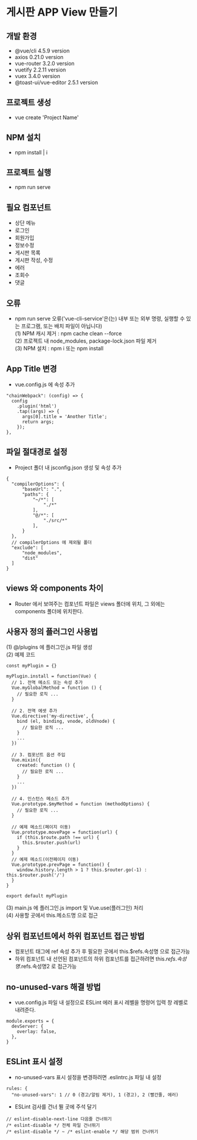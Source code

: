 # 게시판 APP View 만들기

## 개발 환경
- @vue/cli 4.5.9 version
- axios 0.21.0 version
- vue-router 3.2.0 version
- vuetify 2.2.11 version
- vuex 3.4.0 version
- @toast-ui/vue-editor 2.5.1 version

## 프로젝트 생성
- vue create 'Project Name'

## NPM 설치
- npm install | i

## 프로젝트 실행
- npm run serve

## 필요 컴포넌트
- 상단 메뉴
- 로그인
- 회원가입
- 정보수정
- 게시판 목록
- 게시판 작성, 수정
- 에러
- 조회수
- 댓글

## 오류
- npm run serve 오류('vue-cli-service'은(는) 내부 또는 외부 명령, 실행할 수 있는 프로그램, 또는 배치 파일이 아닙니다)  
  (1) NPM 캐시 제거 : npm cache clean --force  
  (2) 프로젝트 내 node_modules, package-lock.json 파일 제거  
  (3) NPM 설치 : npm i 또는 npm install  

## App Title 변경
- vue.config.js 에 속성 추가
```
"chainWebpack": (config) => {
  config
    .plugin('html')
    .tap((args) => {
      args[0].title = 'Another Title';
      return args;
    });
},
```

## 파일 절대경로 설정
- Project 폴더 내 jsconfig.json 생성 및 속성 추가
```
{
  "compilerOptions": {
      "baseUrl": ".",
      "paths": {
          "~/*": [
              "./*"
          ],
          "@/*": [
              "./src/*"
          ],
      }
  },
  // compilerOptions 에 제외될 폴더
  "exclude": [
      "node_modules",
      "dist"
  ]
}
```

## views 와 components 차이
- Router 에서 보여주는 컴포넌트 파일은 views 폴더에 위치, 그 외에는 components 폴더에 위치한다.

## 사용자 정의 플러그인 사용법
(1) @/plugins 에 플러그인.js 파일 생성  
(2) 예제 코드
```
const myPlugin = {}

myPlugin.install = function(Vue) {
  // 1. 전역 메소드 또는 속성 추가
  Vue.myGlobalMethod = function () {
    // 필요한 로직 ...
  }

  // 2. 전역 에셋 추가
  Vue.directive('my-directive', {
    bind (el, binding, vnode, oldVnode) {
      // 필요한 로직 ...
    }
    ...
  })

  // 3. 컴포넌트 옵션 주입
  Vue.mixin({
    created: function () {
      // 필요한 로직 ...
    }
    ...
  })

  // 4. 인스턴스 메소드 추가
  Vue.prototype.$myMethod = function (methodOptions) {
    // 필요한 로직 ...
  }

  // 예제 메소드(페이지 이동)
  Vue.prototype.movePage = function(url) {
    if (this.$route.path !== url) {
      this.$router.push(url)
    }
  }
  // 예제 메소드(이전페이지 이동)
  Vue.prototype.prevPage = function() {
    window.history.length > 1 ? this.$router.go(-1) : this.$router.push('/')
  }
}

export default myPlugin
```
(3) main.js 에 플러그인.js import 및 Vue.use(플러그인) 처리  
(4) 사용할 곳에서 this.메소드명 으로 접근

## 상위 컴포넌트에서 하위 컴포넌트 접근 방법
- 컴포넌트 태그에 ref 속성 추가 후 필요한 곳에서 this.$refs.속성명 으로 접근가능
- 하위 컴포넌트 내 선언된 컴포넌트의 하위 컴포넌트를 접근하려면 this.$refs.속성명.$refs.속성명2 로 접근가능

## no-unused-vars 해결 방법
- vue.config.js 파일 내 설정으로 ESLint 에러 표시 레벨을 명령어 입력 창 레벨로 내려준다.
```
module.exports = {
  devServer: {
    overlay: false,
  },
}
```

## ESLint 표시 설정
- no-unused-vars 표시 설정을 변경하려면 .eslintrc.js 파일 내 설정
```
rules: {
  "no-unused-vars": 1 // 0 (경고/알림 제거), 1 (경고), 2 (빨간줄, 에러)
```
- ESLint 검사를 건너 뛸 곳에 주석 달기
```
// eslint-disable-next-line 다음줄 건너뛰기
/* eslint-disable */ 전체 파일 건너뛰기
/* eslint-disable */ ~ /* eslint-enable */ 해당 범위 건너뛰기
```